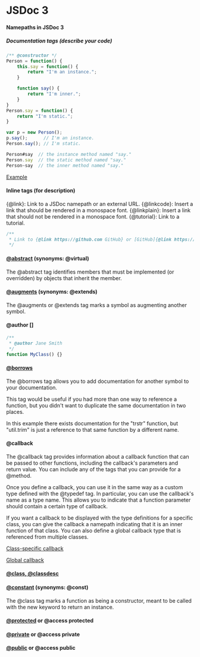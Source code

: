 # JSDoc 3

#### Namepaths in JSDoc 3
##### Documentation tags (describe your code)

```javascript
/** @constructor */
Person = function() {
    this.say = function() {
        return "I'm an instance.";
    }

    function say() {
        return "I'm inner.";
    }
}
Person.say = function() {
    return "I'm static.";
}

var p = new Person();
p.say();      // I'm an instance.
Person.say(); // I'm static.
```

```javascript
Person#say  // the instance method named "say."
Person.say  // the static method named "say."
Person~say  // the inner method named "say."
```

[Example](http://example.dyachen.com/JSDoc/out/Person.html)

#### Inline tags (for description)

{@link}: Link to a JSDoc namepath or an external URL.
{@linkcode}: Insert a link that should be rendered in a monospace font.
{@linkplain}: Insert a link that should not be rendered in a monospace font.
{@tutorial}: Link to a tutorial.

```javascript
/**
 * Link to {@link https://github.com GitHub} or [GitHub]{@link https://github.com}
 */
```

#### [@abstract](http://example.dyachen.com/JSDoc/out/DairyProduct.html) (synonyms: @virtual)

The @abstract tag identifies members that must be implemented (or overridden) by objects that inherit the member.

#### <a href="http://example.dyachen.com/JSDoc/out/Animal.html" target="_blank">@augments</a> (synonyms: @extends) <namepath>

The @augments or @extends tag marks a symbol as augmenting another symbol.

#### @author <name> [<emailAddress>]

```javascript
/**
 * @author Jane Smith 
 */
function MyClass() {}
```

#### [@borrows](http://example.dyachen.com/JSDoc/out/util.html)
The @borrows tag allows you to add documentation for another symbol to your documentation.

This tag would be useful if you had more than one way to reference a function, but you didn't want to duplicate the same documentation in two places.

In this example there exists documentation for the "trstr" function, but "util.trim" is just a reference to that same function by a different name.

#### @callback

The @callback tag provides information about a callback function that can be passed to other functions, including the callback's parameters and return value. You can include any of the tags that you can provide for a @method.

Once you define a callback, you can use it in the same way as a custom type defined with the @typedef tag. In particular, you can use the callback's name as a type name. This allows you to indicate that a function parameter should contain a certain type of callback.

If you want a callback to be displayed with the type definitions for a specific class, you can give the callback a namepath indicating that it is an inner function of that class. You can also define a global callback type that is referenced from multiple classes.

[Class-specific callback](http://example.dyachen.com/JSDoc/out/Requester1.html)

[Global callback](http://example.dyachen.com/JSDoc/out/Requester2.html)

#### [@class, @classdesc](http://example.dyachen.com/JSDoc/out/MyClass.html)

#### [@constant](http://example.dyachen.com/JSDoc/out/constant.js.html) (synonyms: @const)

The @class tag marks a function as being a constructor, meant to be called with the new keyword to return an instance.

#### [@protected](http://example.dyachen.com/JSDoc/out/Thingy.html) or **@access protected**

#### [@private](http://example.dyachen.com/JSDoc/out/Documents.html) or **@access private**

#### [@public](http://example.dyachen.com/JSDoc/out/global.html#sum) or **@access public**
